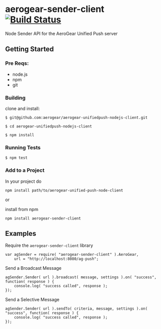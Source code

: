 # aerogear-sender-client [![Build Status](https://secure.travis-ci.org/aerogear/aerogear-unifiedpush-nodejs-client.png?branch=master)](https://travis-ci.org/aerogear/aerogear-unifiedpush-nodejs-client)

Node Sender API for the AeroGear Unified Push server

## Getting Started

### Pre Reqs:
* node.js
* npm
* git

### Building

clone and install:

    $ git@github.com:aerogear/aerogear-unifiedpush-nodejs-client.git

    $ cd aerogear-unifiedpush-nodejs-client

    $ npm install

### Running Tests

    $ npm test


### Add to a Project

In your project do

    npm install path/to/aerogear-unified-push-node-client

or

install from npm

    npm install aerogear-sender-client



## Examples

Require the `aerogear-sender-client` library

    var agSender = require( "aerogear-sender-client" ).AeroGear,
        url = "http://localhost:8080/ag-push";

Send a Broadcast Message

    agSender.Sender( url ).broadcast( message, settings ).on( "success", function( response ) {
        console.log( "success called", response );
    });

Send a Selective Message


    agSender.Sender( url ).sendTo( criteria, message, settings ).on( "success", function( response ) {
        console.log( "success called", response );
    });

